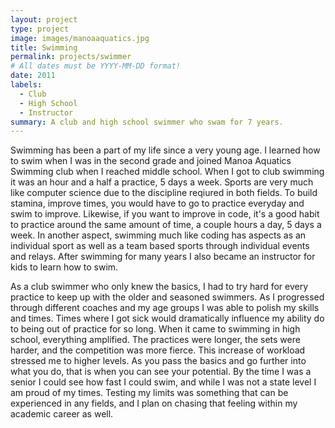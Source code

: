 ```yaml
---
layout: project
type: project
image: images/manoaaquatics.jpg
title: Swimming
permalink: projects/swimmer
# All dates must be YYYY-MM-DD format!
date: 2011
labels:
  - Club
  - High School
  - Instructor
summary: A club and high school swimmer who swam for 7 years.
---
```


  Swimming has been a part of my life since a very young age. I learned how to swim when I was in the second grade and joined Manoa Aquatics Swimming club when I reached middle school. When I got to club swimming it was an hour and a half a practice, 5 days a week. Sports are very much like computer science due to the discipline reqiured in both fields. To build stamina, improve times, you would have to go to practice everyday and swim to improve. Likewise, if you want to improve in code, it's a good habit to practice around the same amount of time, a couple hours a day, 5 days a week. In another aspect, swimming much like coding has aspects as an individual sport as well as a team based sports through individual events and relays. After swimming for many years I also became an instructor for kids to learn how to swim.
  
  As a club swimmer who only knew the basics, I had to try hard for every practice to keep up with the older and seasoned swimmers. As I progressed through different coaches and my age groups I was able to polish my skills and times. Times where I got sick would dramatically influence my ability do to being out of practice for so long. When it came to swimming in high school, everything amplified. The practices were longer, the sets were harder, and the competition was more fierce. This increase of workload stressed me to higher levels. As you pass the basics and go further into what you do, that is when you can see your potential. By the time I was a senior I could see how fast I could swim, and while I was not a state level I am proud of my times. Testing my limits was something that can be experienced in any fields, and I plan on chasing that feeling within my academic career as well.




